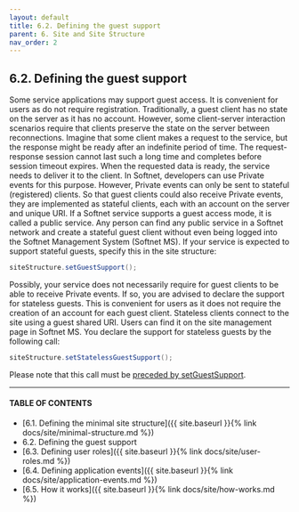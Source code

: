 ```yaml
---
layout: default
title: 6.2. Defining the guest support
parent: 6. Site and Site Structure
nav_order: 2
---
```


## 6.2. Defining the guest support

Some service applications may support guest access. It is convenient for users as do not require registration. Traditionally, a guest client has no state on the server as it has no account. However, some client-server interaction scenarios require that clients preserve the state on the server between reconnections. Imagine that some client makes a request to the service, but the response might be ready after an indefinite period of time. The request-response session cannot last such a long time and completes before session timeout expires. When the requested data is ready, the service needs to deliver it to the client. In Softnet, developers can use Private events for this purpose. However, Private events can only be sent to stateful (registered) clients. So that guest clients could also receive Private events, they are implemented as stateful clients, each with an account on the server and unique URI. If a Softnet service supports a guest access mode, it is called a public service. Any person can find any public service in a Softnet network and create a stateful guest client without even being logged into the Softnet Management System (Softnet MS). If your service is expected to support stateful guests, specify this in the site structure:
```java
siteStructure.setGuestSupport();
```
Possibly, your service does not necessarily require for guest clients to be able to receive Private events. If so, you are advised to declare the support for stateless guests. This is convenient for users as it does not require the creation of an account for each guest client. Stateless clients connect to the site using a guest shared URI. Users can find it on the site management page in Softnet MS. You declare the support for stateless guests by the following call:
```java
siteStructure.setStatelessGuestSupport();
```
Please note that this call must be <u>preceded by setGuestSupport</u>.

---
#### TABLE OF CONTENTS
* [6.1. Defining the minimal site structure]({{ site.baseurl }}{% link docs/site/minimal-structure.md %})
* 6.2. Defining the guest support
* [6.3. Defining user roles]({{ site.baseurl }}{% link docs/site/user-roles.md %})
* [6.4. Defining application events]({{ site.baseurl }}{% link docs/site/application-events.md %})
* [6.5. How it works]({{ site.baseurl }}{% link docs/site/how-works.md %})